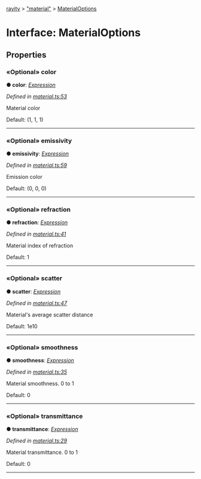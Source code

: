 [rayity](../README.md) > ["material"](../modules/_material_.md) > [MaterialOptions](../interfaces/_material_.materialoptions.md)



# Interface: MaterialOptions


## Properties
<a id="color"></a>

### «Optional» color

**●  color**:  *[Expression](_expression_.expression.md)* 

*Defined in [material.ts:53](https://github.com/gribbet/rayity/blob/b9938d8/src/material.ts#L53)*



Material color

Default: (1, 1, 1)




___

<a id="emissivity"></a>

### «Optional» emissivity

**●  emissivity**:  *[Expression](_expression_.expression.md)* 

*Defined in [material.ts:59](https://github.com/gribbet/rayity/blob/b9938d8/src/material.ts#L59)*



Emission color

Default: (0, 0, 0)




___

<a id="refraction"></a>

### «Optional» refraction

**●  refraction**:  *[Expression](_expression_.expression.md)* 

*Defined in [material.ts:41](https://github.com/gribbet/rayity/blob/b9938d8/src/material.ts#L41)*



Material index of refraction

Default: 1




___

<a id="scatter"></a>

### «Optional» scatter

**●  scatter**:  *[Expression](_expression_.expression.md)* 

*Defined in [material.ts:47](https://github.com/gribbet/rayity/blob/b9938d8/src/material.ts#L47)*



Material's average scatter distance

Default: 1e10




___

<a id="smoothness"></a>

### «Optional» smoothness

**●  smoothness**:  *[Expression](_expression_.expression.md)* 

*Defined in [material.ts:35](https://github.com/gribbet/rayity/blob/b9938d8/src/material.ts#L35)*



Material smoothness. 0 to 1

Default: 0




___

<a id="transmittance"></a>

### «Optional» transmittance

**●  transmittance**:  *[Expression](_expression_.expression.md)* 

*Defined in [material.ts:29](https://github.com/gribbet/rayity/blob/b9938d8/src/material.ts#L29)*



Material transmittance. 0 to 1

Default: 0




___


